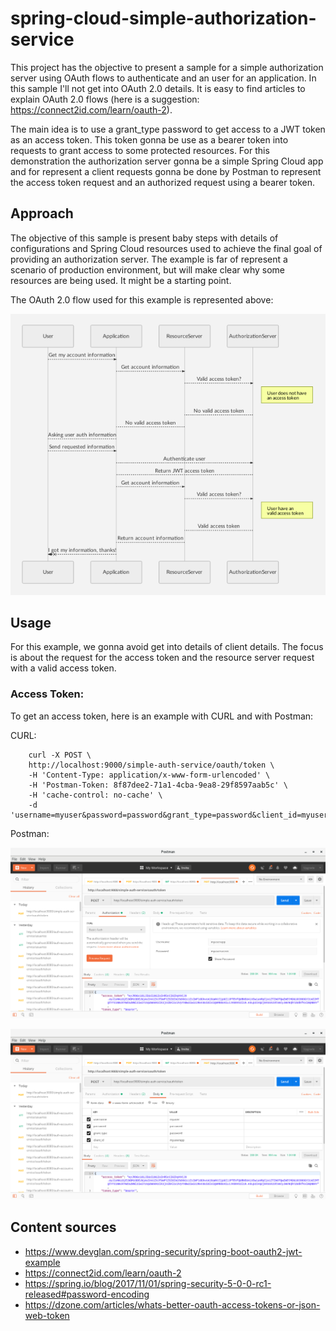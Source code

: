 # spring-cloud-simple-authorization-service

This project has the objective to present a sample for a simple authorization server using OAuth flows to authenticate and an user for an application. In this sample I'll not get into OAuth 2.0 details. It is easy to find articles to explain OAuth 2.0 flows (here is a suggestion: https://connect2id.com/learn/oauth-2).

The main idea is to use a grant_type password to get access to a JWT token as an access token. This token gonna be use as a bearer token into requests to grant access to some protected resources. For this demonstration the authorization server gonna be a simple Spring Cloud app and for represent a client requests gonna be done by Postman to represent the access token request and an authorized request using a bearer token.

## Approach

The objective of this sample is present baby steps with details of configurations and Spring Cloud resources used to achieve the final goal of providing an authorization server. The example is far of represent a scenario of production environment, but will make clear why some resources are being used. It might be a starting point.

The OAuth 2.0 flow used for this example is represented above:

<p align="center">
  <img src="https://raw.githubusercontent.com/tnfigueiredo/spring-cloud-account-service/master/diagram.png" title="App OAuth password grant_type flow">
</p>

## Usage

For this example, we gonna avoid get into details of client details. The focus is about the request for the access token and the resource server request with a valid access token.

### Access Token:

To get an access token, here is an example with CURL and with Postman:

CURL:
```CURL
    curl -X POST \
    http://localhost:9000/simple-auth-service/oauth/token \
    -H 'Content-Type: application/x-www-form-urlencoded' \
    -H 'Postman-Token: 8f87dee2-71a1-4cba-9ea8-29f8597aab5c' \
    -H 'cache-control: no-cache' \
    -d 'username=myuser&password=password&grant_type=password&client_id=myuserapp'
```

Postman:

<p align="center">
  <img src="https://raw.githubusercontent.com/tnfigueiredo/spring-cloud-account-service/master/Postman_header.png" title="Postman - Basic Auth">
</p>


<p align="center">
  <img src="https://raw.githubusercontent.com/tnfigueiredo/spring-cloud-account-service/master/Postman_body.png" title="Postman - Body">
</p>

## Content sources

 - https://www.devglan.com/spring-security/spring-boot-oauth2-jwt-example
 - https://connect2id.com/learn/oauth-2
 - https://spring.io/blog/2017/11/01/spring-security-5-0-0-rc1-released#password-encoding
 - https://dzone.com/articles/whats-better-oauth-access-tokens-or-json-web-token

